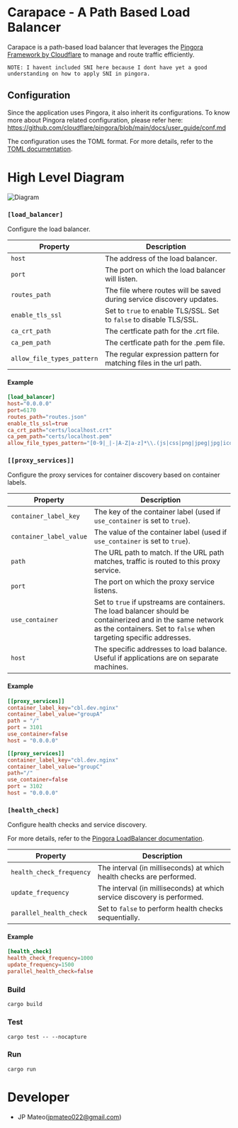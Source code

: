 # Carapace - A Path Based Load Balancer

Carapace is a path-based load balancer that leverages the [Pingora Framework by Cloudflare](https://github.com/cloudflare/pingora) to manage and route traffic efficiently.

```
NOTE: I havent included SNI here because I dont have yet a good understanding on how to apply SNI in pingora.
```

## Configuration

Since the application uses Pingora, it also inherit its configurations. To know more about Pingora related configuration, please refer here:
https://github.com/cloudflare/pingora/blob/main/docs/user_guide/conf.md

The configuration uses the TOML format. For more details, refer to the [TOML documentation](https://toml.io/en/v1.0.0).

# High Level Diagram

![Diagram](./tests/digram.jpg)

### `[load_balancer]`
Configure the load balancer.

| Property     | Description                                                           |
|--------------|-----------------------------------------------------------------------|
| `host`       | The address of the load balancer.                                     |
| `port`       | The port on which the load balancer will listen.                      |
| `routes_path`| The file where routes will be saved during service discovery updates. |
| `enable_tls_ssl`| Set to ```true``` to enable TLS/SSL. Set to ```false``` to disable TLS/SSL. |
| `ca_crt_path`| The certficate path for the .crt file. |
| `ca_pem_path`| The certficate path for the .pem file. |
| `allow_file_types_pattern`| The regular expression pattern for matching files in the url path. |

#### Example
```toml
[load_balancer]
host="0.0.0.0"
port=6170
routes_path="routes.json"
enable_tls_ssl=true
ca_crt_path="certs/localhost.crt"
ca_pem_path="certs/localhost.pem"
allow_file_types_pattern="[0-9|_|-|A-Z|a-z]*\\.(js|css|png|jpeg|jpg|ico)"
```

### `[[proxy_services]]`
Configure the proxy services for container discovery based on container labels.

| Property               | Description                                                                 |
|------------------------|-----------------------------------------------------------------------------|
| `container_label_key`  | The key of the container label (used if `use_container` is set to `true`).  |
| `container_label_value`| The value of the container label (used if `use_container` is set to `true`).|
| `path`                 | The URL path to match. If the URL path matches, traffic is routed to this proxy service. |
| `port`                 | The port on which the proxy service listens.                                |
| `use_container`        | Set to `true` if upstreams are containers. The load balancer should be containerized and in the same network as the containers. Set to `false` when targeting specific addresses. |
| `host`                 | The specific addresses to load balance. Useful if applications are on separate machines. |

#### Example
```toml
[[proxy_services]]
container_label_key="cbl.dev.nginx"
container_label_value="groupA"
path = "/"
port = 3101
use_container=false
host = "0.0.0.0"

[[proxy_services]]
container_label_key="cbl.dev.nginx"
container_label_value="groupC"
path="/"
use_container=false
port = 3102
host = "0.0.0.0"
```

### `[health_check]`
Configure health checks and service discovery.

For more details, refer to the [Pingora LoadBalancer documentation](https://docs.rs/pingora/0.2.0/pingora/lb/struct.LoadBalancer.html#structfield.health_check_frequency).

| Property                | Description                                                             |
|-------------------------|-------------------------------------------------------------------------|
| `health_check_frequency`| The interval (in milliseconds) at which health checks are performed.    |
| `update_frequency`      | The interval (in milliseconds) at which service discovery is performed. |
| `parallel_health_check` | Set to `false` to perform health checks sequentially.                   |

#### Example
```toml
[health_check]
health_check_frequency=1000
update_frequency=1500
parallel_health_check=false
```

### Build

```
cargo build
```

### Test

```
cargo test -- --nocapture
```

### Run

```
cargo run
```

# Developer
- JP Mateo(jpmateo022@gmail.com)